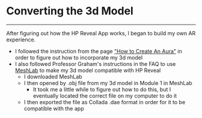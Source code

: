 # Converting the 3d Model
---

After figuring out how the HP Reveal App works, I began to build my own AR experience.

- I followed the instruction from the page ["How to Create An Aura"](https://aurasma.zendesk.com/hc/en-us/articles/205584239-Studio-How-To-Create-An-Aura) in order to figure out how to incorporate my 3d model
- I also followed Professor Graham's instructions in the FAQ to use [MeshLab](http://www.meshlab.net) to make my 3d model compatible with HP Reveal
    - I downloaded MeshLab 
    - I then opened by .obj file from my 3d model in Module 1 in MeshLab
        - It took me a little while to figure out how to do this, but I eventually located the correct file on my computer to do it
    - I then exported the file as Collada .dae format in order for it to be compatible with the app